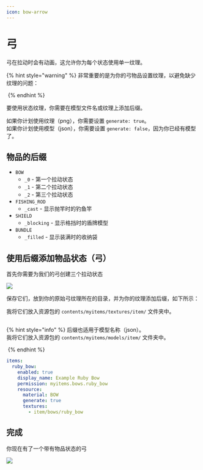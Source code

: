 ```yaml
---
icon: bow-arrow
---
```


# 弓

弓在拉动时会有动画，这允许你为每个状态使用单一纹理。

{% hint style="warning" %}
非常重要的是为你的弓物品设置纹理，以避免缺少纹理的问题：

<img src="../../.gitbook/assets/bow_without_item_states.gif" alt="" data-size="original">
{% endhint %}

要使用状态纹理，你需要在模型文件名或纹理上添加后缀。

如果你计划使用纹理（png），你需要设置 `generate: true`。\
如果你计划使用模型（json），你需要设置 `generate: false`，因为你已经有模型了。

## 物品的后缀

* `BOW`
  * `_0` - 第一个拉动状态
  * `_1` - 第二个拉动状态
  * `_2` - 第三个拉动状态
* `FISHING_ROD`
  * `_cast` - 显示抛竿时的钓鱼竿
* `SHIELD`
  * `_blocking` - 显示格挡时的盾牌模型
* `BUNDLE`
  * `_filled` - 显示装满时的收纳袋

## 使用后缀添加物品状态（弓）

首先你需要为我们的弓创建三个拉动状态

![](../../.gitbook/assets/bow\_pulling\_states.gif)

保存它们，放到你的原始弓纹理所在的目录，并为你的纹理添加后缀，如下所示：

我将它们放入资源包的 `contents/myitems/textures/item/` 文件夹中。

<div align="left">

<img src="../../.gitbook/assets/bow_suffixes_textures.png" alt="">

</div>

{% hint style="info" %}
后缀也适用于模型名称（json）。\
我将它们放入资源包的 `contents/myitems/models/item/` 文件夹中。

<img src="../../.gitbook/assets/bow_suffixes_models.png" alt="" data-size="original">
{% endhint %}

```yaml
items:
  ruby_bow:
    enabled: true
    display_name: Example Ruby Bow
    permission: myitems.bows.ruby_bow
    resource:
      material: BOW
      generate: true
      textures:
        - item/bows/ruby_bow
```

## 完成

你现在有了一个带有物品状态的弓

![](../../.gitbook/assets/bow\_with\_item\_states.gif)
